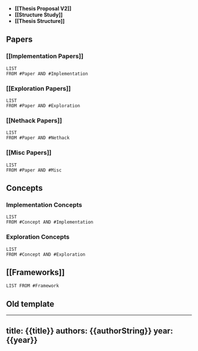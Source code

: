 - **[[Thesis Proposal V2]]**
- **[[Structure Study]]**
- **[[Thesis Structure]]**

## Papers

### **[[Implementation Papers]]**
```dataview
LIST
FROM #Paper AND #Implementation 
```

### **[[Exploration Papers]]**
```dataview
LIST
FROM #Paper AND #Exploration
```

### **[[Nethack Papers]]**
```dataview
LIST
FROM #Paper AND #Nethack
```

### **[[Misc Papers]]**
```dataview
LIST
FROM #Paper AND #Misc
```

## Concepts

### Implementation Concepts
```dataview
LIST
FROM #Concept AND #Implementation
```
### Exploration Concepts
```dataview
LIST
FROM #Concept AND #Exploration
```

## [[Frameworks]]
```dataview
LIST FROM #Framework
```

## Old template

---
title: {{title}}
authors: {{authorString}}
year: {{year}}
---
